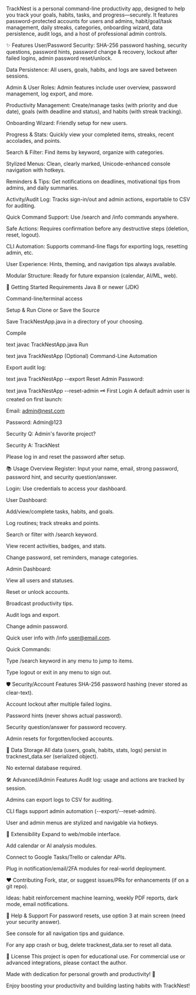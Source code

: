 TrackNest is a personal command-line productivity app, designed to help you track your goals, habits, tasks, and progress—securely. It features password-protected accounts for users and admins, habit/goal/task management, daily streaks, categories, onboarding wizard, data persistence, audit logs, and a host of professional admin controls.

✨ Features
User/Password Security: SHA-256 password hashing, security questions, password hints, password change & recovery, lockout after failed logins, admin password reset/unlock.

Data Persistence: All users, goals, habits, and logs are saved between sessions.

Admin & User Roles: Admin features include user overview, password management, log export, and more.

Productivity Management: Create/manage tasks (with priority and due date), goals (with deadline and status), and habits (with streak tracking).

Onboarding Wizard: Friendly setup for new users.

Progress & Stats: Quickly view your completed items, streaks, recent accolades, and points.

Search & Filter: Find items by keyword, organize with categories.

Stylized Menus: Clean, clearly marked, Unicode-enhanced console navigation with hotkeys.

Reminders & Tips: Get notifications on deadlines, motivational tips from admins, and daily summaries.

Activity/Audit Log: Tracks sign-in/out and admin actions, exportable to CSV for auditing.

Quick Command Support: Use /search and /info commands anywhere.

Safe Actions: Requires confirmation before any destructive steps (deletion, reset, logout).

CLI Automation: Supports command-line flags for exporting logs, resetting admin, etc.

User Experience: Hints, theming, and navigation tips always available.

Modular Structure: Ready for future expansion (calendar, AI/ML, web).

🚀 Getting Started
Requirements
Java 8 or newer (JDK)

Command-line/terminal access

Setup & Run
Clone or Save the Source

Save TrackNestApp.java in a directory of your choosing.

Compile

text
javac TrackNestApp.java
Run

text
java TrackNestApp
(Optional) Command-Line Automation

Export audit log:

text
java TrackNestApp --export
Reset Admin Password:

text
java TrackNestApp --reset-admin
🗝️ First Login
A default admin user is created on first launch:

Email: admin@nest.com

Password: Admin@123

Security Q: Admin's favorite project?

Security A: TrackNest

Please log in and reset the password after setup.

📚 Usage Overview
Register: Input your name, email, strong password, password hint, and security question/answer.

Login: Use credentials to access your dashboard.

User Dashboard:

Add/view/complete tasks, habits, and goals.

Log routines; track streaks and points.

Search or filter with /search keyword.

View recent activities, badges, and stats.

Change password, set reminders, manage categories.

Admin Dashboard:

View all users and statuses.

Reset or unlock accounts.

Broadcast productivity tips.

Audit logs and export.

Change admin password.

Quick user info with /info user@email.com.

Quick Commands:

Type /search keyword in any menu to jump to items.

Type logout or exit in any menu to sign out.

🛡️ Security/Account Features
SHA-256 password hashing (never stored as clear-text).

Account lockout after multiple failed logins.

Password hints (never shows actual password).

Security question/answer for password recovery.

Admin resets for forgotten/locked accounts.

💾 Data Storage
All data (users, goals, habits, stats, logs) persist in tracknest_data.ser (serialized object).

No external database required.

🛠️ Advanced/Admin Features
Audit log: usage and actions are tracked by session.

Admins can export logs to CSV for auditing.

CLI flags support admin automation (--export/--reset-admin).

User and admin menus are stylized and navigable via hotkeys.

🌱 Extensibility
Expand to web/mobile interface.

Add calendar or AI analysis modules.

Connect to Google Tasks/Trello or calendar APIs.

Plug in notification/email/2FA modules for real-world deployment.

❤️ Contributing
Fork, star, or suggest issues/PRs for enhancements (if on a git repo).

Ideas: habit reinforcement machine learning, weekly PDF reports, dark mode, email notifications.

💬 Help & Support
For password resets, use option 3 at main screen (need your security answer).

See console for all navigation tips and guidance.

For any app crash or bug, delete tracknest_data.ser to reset all data.

📄 License
This project is open for educational use. For commercial use or advanced integrations, please contact the author.

Made with dedication for personal growth and productivity! 🚀

Enjoy boosting your productivity and building lasting habits with TrackNest!
